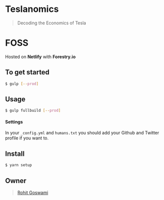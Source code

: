 # Teslanomics

> Decoding the Economics of Tesla

# FOSS
Hosted on **Netlify** with **Forestry.io**

## To get started

```sh
$ gulp [--prod]
```

## Usage

```sh
$ gulp fullbuild [--prod]
```


#### Settings
In your `_config.yml` and `humans.txt` you should add your Github and Twitter
profile if you want to.

## Install
```sh
$ yarn setup
```

## Owner

> [Rohit Goswami](https://teslanomics.netlify.com)
